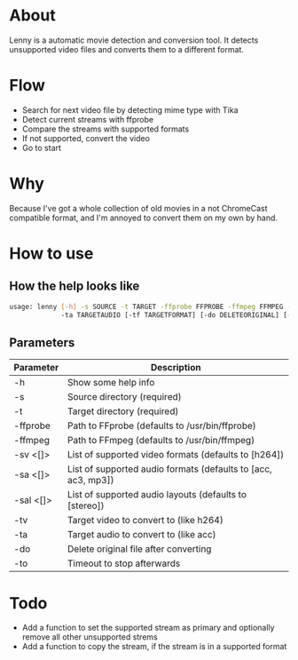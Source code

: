 # About
Lenny is a automatic movie detection and conversion tool.
It detects unsupported video files and converts them to a different format.

# Flow
- Search for next video file by detecting mime type with Tika
- Detect current streams with ffprobe
- Compare the streams with supported formats
- If not supported, convert the video
- Go to start


# Why
Because I've got a whole collection of old movies in a not ChromeCast compatible
format, and I'm annoyed to convert them on my own by hand.

# How to use

## How the help looks like

``` bash
usage: lenny [-h] -s SOURCE -t TARGET -ffprobe FFPROBE -ffmpeg FFMPEG -sv [SUPPORTEDVIDEO [SUPPORTEDVIDEO ...]] -sa [SUPPORTEDAUDIO [SUPPORTEDAUDIO ...]] -sal [SUPPORTEDAUDIOLAYOUT [SUPPORTEDAUDIOLAYOUT ...]] -tv TARGETVIDEO
             -ta TARGETAUDIO [-tf TARGETFORMAT] [-do DELETEORIGINAL] [-to TIMEOUT]
```

## Parameters

|  Parameter         | Description                                                   |
|--------------------|---------------------------------------------------------------|
| -h                 | Show some help info                                           |
| -s <dir>           | Source directory (required)                                   |
| -t <dir>           | Target directory (required)                                   |
| -ffprobe <file>    | Path to FFprobe (defaults to /usr/bin/ffprobe)                |
| -ffmpeg <file>     | Path to FFmpeg (defaults to /usr/bin/ffmpeg)                  |
| -sv <[]>           | List of supported video formats (defaults to [h264])          |
| -sa <[]>           | List of supported audio formats (defaults to [acc, ac3, mp3]) |
| -sal <[]>          | List of supported audio layouts (defaults to [stereo])        |
| -tv <audio format> | Target video to convert to (like h264)                        |
| -ta <audio format> | Target audio to convert to (like acc)                         |
| -do                | Delete original file after converting                         |
| -to                | Timeout to stop afterwards                                    |

# Todo
- Add a function to set the supported stream as primary and optionally remove all other unsupported strems
- Add a function to copy the stream, if the stream is in a supported format